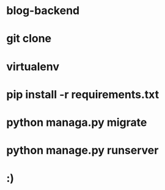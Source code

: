 # blog-backend
# git clone
# virtualenv
# pip install -r requirements.txt
# python managa.py migrate
# python manage.py runserver  
# :)
